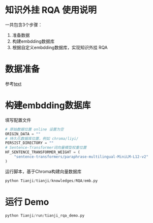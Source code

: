 # 知识外挂 RQA 使用说明

一共包含3个步骤：

1. 准备数据
1. 构建embdding数据库
1. 根据自定义embdding数据库，实现知识外挂 RQA

# 数据准备

参考[text](Tianji/tianji/knowledges/RQA/script/process_data.py)

# 构建embdding数据库

填写配置文件

```python
# 原始数据位置 online 设置为空
ORIGIN_DATA = ""
# 持久化数据库位置，例如 chroma/liyi/
PERSIST_DIRECTORY = ""
# Sentence-Transformer词向量模型权重位置
HF_SENTENCE_TRANSFORMER_WEIGHT = (
    "sentence-transformers/paraphrase-multilingual-MiniLM-L12-v2"
)
```

运行脚本，基于Chroma构建向量数据库

```python
python Tianji/tianji/knowledges/RQA/emb.py
```

# 运行 Demo

```python
python Tianji/run/tianji_rqa_demo.py
```
